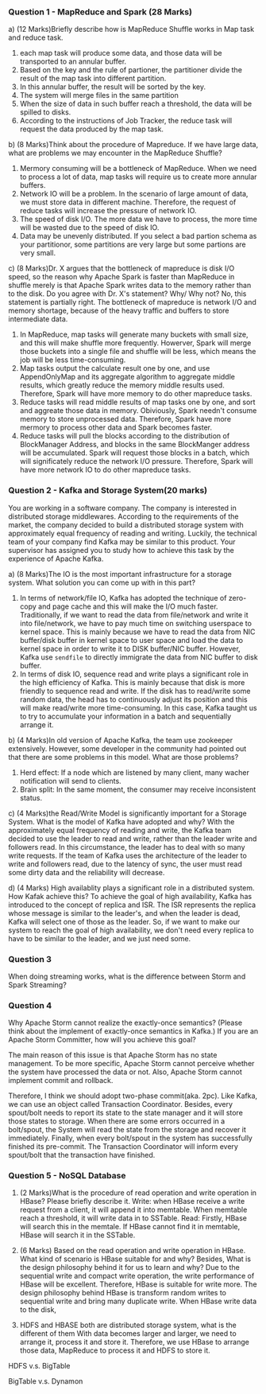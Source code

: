 

### Question 1 - MapReduce and Spark (28 Marks)

a) (12 Marks)Briefly describe how is MapReduce Shuffle works in Map task and reduce task.
1. each map task will produce some data, and those data will be transported to an annular buffer. 
2. Based on the key and the rule of partioner, the partitioner divide the result of the map task into different partition.
3. In this annular buffer, the result will be sorted by the key.
4. The system will merge files in the same partition
5. When the size of data in such buffer reach a threshold, the data will be spilled to disks.
6. According to the instructions of Job Tracker, the reduce task will request the data produced by the map task. 

b) (8 Marks)Think about the procedure of Mapreduce. If we have large data, what are problems we may encounter in the MapReduce Shuffle?
1. Mermory consuming will be a bottleneck of MapReduce. When we need to process a lot of data, map tasks will require us to create more annular buffers.
2. Network IO will be a problem. In the scenario of large amount of data, we must store data in different machine. Therefore, the request of reduce tasks will increase the pressure of network IO.
3. The speed of disk I/O. The more data we have to process, the more time will be wasted due to the speed of disk IO.
4. Data may be unevenly distributed. If you select a bad partion schema as your partitionor, some partitions are very large but some partions are very small.

c) (8 Marks)Dr. X argues that the bottleneck of mapreduce is disk I/O speed, so the reason why Apache Spark is faster than MapReduce in shuffle merely is that Apache Spark writes data to the memory rather than to the disk. Do you agree with Dr. X's statement? Why/ Why not?
No, this statement is partially right. The bottleneck of mapreduce is network I/O and memory shortage, because of the heavy traffic and buffers to store intermediate data. 
1. In MapReduce, map tasks will generate many buckets with small size, and this will make shuffle  more frequently. Howerver, Spark will merge those buckets into a single file and shuffle will be less, which means the job will be less time-consuming. 
2. Map tasks output the calculate result one by one, and use AppendOnlyMap and its aggregate algorithm to aggregate middle results, which greatly reduce the memory middle results used. Therefore, Spark will have more memory to do other mapreduce tasks. 
3. Reduce tasks will read middle results of map tasks one by one, and sort and aggreate those data in memory. Obiviously, Spark needn't consume memory to store unprocessed data. Therefore, Spark have more mermory to process other data and Spark becomes faster. 
4. Reduce tasks will pull the blocks according to the distribution of BlockManager Address, and blocks in the same BlockManger address will be accumulated. Spark will request those blocks in a batch, which will significately reduce the network I/O pressure. Therefore, Spark will have more network IO to do other mapreduce tasks. 

### Question 2 - Kafka and Storage System(20 marks)

You are working in a software company. The company is interested in distributed storage middlewares. According to the requirements of the market, the company decided to build a distributed storage system with approximately equal frequency of reading and writing. Luckily, the technical team of your company find Kafka may be similar to this product. Your supervisor has assigned you to study how to achieve this task by the experience of Apache Kafka. 

a) (8 Marks)The IO is the most important infrastructure for a storage system. What solution you can come up with in this part?
1. In terms of network/file IO, Kafka has adopted the technique of zero-copy and page cache and this will make the I/O much faster. Traditionally, if we want to read the data from file/network and write it into file/network, we have to pay much time on switching userspace to kernel space. This is mainly because we have to read the data from NIC buffer/disk buffer in kernel space to user space and load the data to kernel space in order to write it to DISK buffer/NIC buffer. However, Kafka use `sendfile` to directly immigrate the data from NIC buffer to disk buffer.
2. In terms of disk IO, sequence read and write plays a significant role in the high efficiency of Kafka. This is mainly because that disk is more friendly to sequence read and write. If the disk has to read/write some random data, the head has to continuously adjust its position and this will make read/write more time-consuming. In this case, Kafka taught us to try to accumulate your information in a batch and sequentially arrange it.

b) (4 Marks)In old version of Apache Kafka, the team use zookeeper extensively. However, some developer in the community had pointed out that there are some problems in this model. What are those problems? 
1. Herd effect: If a node which are listened by many client, many wacher notification will send to clients.
2. Brain split: In the same moment, the consumer may receive inconsistent status.

c) (4 Marks)the Read/Write Model is significantly important for a Storage System. What is the model of Kafka have adopted and why?
With the approximately equal frequency of reading and write, the Kafka team decided to use the leader to read and write, rather than the leader write and followers read. In this circumstance, the leader has to deal with so many write requests. If the team of Kafka uses the architecture of the leader to write and followers read, due to the latency of sync, the user must read some dirty data and the reliability will decrease. 

d) (4 Marks) High availablity plays a significant role in a distributed system. How Kafak achieve this? 
To achieve the goal of high availability, Kafka has introduced to the concept of replica and ISR. The ISR represents the replica whose message is similar to the leader's, and when the leader is dead, Kafka will select one of those as the leader. So, if we want to make our system to reach the goal of high availability, we don't need every replica to have to be similar to the leader, and we just need some.

### Question 3 

When doing streaming works, what is the difference between Storm and Spark Streaming?



### Question 4

Why Apache Storm cannot realize the exactly-once semantics? (Please think about the implement of exactly-once semantics in Kafka.) If you are an Apache Storm Committer, how will you achieve this goal?

The main reason of this issue is that Apache Storm has no state management. To be more specific, Apache Storm cannot perceive whether the system have processed the data or not. Also, Apache Storm cannot implement commit and rollback. 

Therefore, I think we should adopt two-phase commit(aka. 2pc). Like Kafka, we can use an object called Transaction Coordinator. Besides, every spout/bolt needs to report its state to the state manager and it will store those states to storage. When there are some errors occurred in a bolt/spout, the System will read the state from the storage and recover it immediately. Finally, when every bolt/spout in the system has successfully finished its pre-commit. The Transaction Coordinator will inform every spout/bolt that the transaction have finished. 


### Question 5 - NoSQL Database 

1. (2 Marks)What is the procedure of read operation and write operation in HBase? Please briefly describe it.
Write: 
when HBase receive a write request from a client, it will append it into memtable. When memtable reach a threshold, it will write data in to SSTable.
Read:
Firstly, HBase will search this in the memtale. If HBase cannot find it in memtable, HBase will search it in the SSTable. 

2. (6 Marks) Based on the read operation and write operation in HBase. What kind of scenario is HBase suitable for and why? Besides, What is the design philosophy behind it for us to learn and why?
Due to the sequential write and compact write operation, the write performance of HBase will be excellent. Therefore, HBase is suitable for write more. 
The design philosophy behind HBase is transform random writes to sequential write and bring many duplicate write. When HBase write data to the disk, 


1. HDFS and HBASE both are distributed storage system, what is the different of them 
With data becomes larger and larger, we need to arrange it, process it and store it. Therefore, we use HBase to arrange those data, MapReduce to  process it and HDFS to store it.

HDFS v.s. BigTable

BigTable v.s. Dynamon
